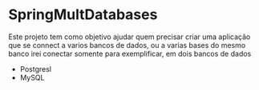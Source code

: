 # SpringMultDatabases
Este projeto tem como objetivo ajudar quem precisar criar uma aplicação que se connect a varios bancos de dados, ou a varias bases do mesmo banco
irei conectar somente para exemplificar, em dois bancos de dados 
- Postgresl
- MySQL
